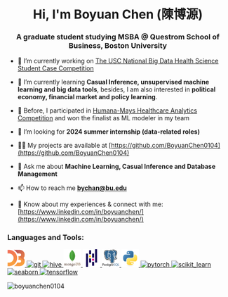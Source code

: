 <h1 align="center">Hi, I'm Boyuan Chen (陳博源)</h1>
<h3 align="center">A graduate student studying MSBA @ Questrom School of Business, Boston University</h3>

- 🔭 I’m currently working on [The USC National Big Data Health Science Student Case Competition](https://bigdata.sc.edu/events/student-case-competition/)

- 🌱 I’m currently learning **Casual Inference, unsupervised machine learning and big data tools**, besides, I am also interested in **political economy, financial market and policy learning**.

- 🏅️ Before, I participated in [Humana-Mays Healthcare Analytics Competition](https://www.linkedin.com/feed/update/urn:li:activity:7123843068855775232/) and won the finalist as ML modeler in my team

- 🤝 I’m looking for **2024 summer internship (data-related roles)**

- 👨‍💻 My projects are available at [https://github.com/BoyuanChen0104](https://github.com/BoyuanChen0104)

- 💬 Ask me about **Machine Learning, Casual Inference and Database Management**

- 📫 How to reach me **bychan@bu.edu**

- 📄 Know about my experiences & connect with me: [https://www.linkedin.com/in/boyuanchen/](https://www.linkedin.com/in/boyuanchen/)


<p align="left">
</p>

<h3 align="left">Languages and Tools:</h3>
<p align="left"> <a href="https://d3js.org/" target="_blank" rel="noreferrer"> <img src="https://raw.githubusercontent.com/devicons/devicon/master/icons/d3js/d3js-original.svg" alt="d3js" width="40" height="40"/> </a> <a href="https://git-scm.com/" target="_blank" rel="noreferrer"> <img src="https://www.vectorlogo.zone/logos/git-scm/git-scm-icon.svg" alt="git" width="40" height="40"/> </a> <a href="https://hive.apache.org/" target="_blank" rel="noreferrer"> <img src="https://www.vectorlogo.zone/logos/apache_hive/apache_hive-icon.svg" alt="hive" width="40" height="40"/> </a> <a href="https://www.mongodb.com/" target="_blank" rel="noreferrer"> <img src="https://raw.githubusercontent.com/devicons/devicon/master/icons/mongodb/mongodb-original-wordmark.svg" alt="mongodb" width="40" height="40"/> </a> <a href="https://pandas.pydata.org/" target="_blank" rel="noreferrer"> <img src="https://raw.githubusercontent.com/devicons/devicon/2ae2a900d2f041da66e950e4d48052658d850630/icons/pandas/pandas-original.svg" alt="pandas" width="40" height="40"/> </a> <a href="https://www.postgresql.org" target="_blank" rel="noreferrer"> <img src="https://raw.githubusercontent.com/devicons/devicon/master/icons/postgresql/postgresql-original-wordmark.svg" alt="postgresql" width="40" height="40"/> </a> <a href="https://www.python.org" target="_blank" rel="noreferrer"> <img src="https://raw.githubusercontent.com/devicons/devicon/master/icons/python/python-original.svg" alt="python" width="40" height="40"/> </a> <a href="https://pytorch.org/" target="_blank" rel="noreferrer"> <img src="https://www.vectorlogo.zone/logos/pytorch/pytorch-icon.svg" alt="pytorch" width="40" height="40"/> </a> <a href="https://scikit-learn.org/" target="_blank" rel="noreferrer"> <img src="https://upload.wikimedia.org/wikipedia/commons/0/05/Scikit_learn_logo_small.svg" alt="scikit_learn" width="40" height="40"/> </a> <a href="https://seaborn.pydata.org/" target="_blank" rel="noreferrer"> <img src="https://seaborn.pydata.org/_images/logo-mark-lightbg.svg" alt="seaborn" width="40" height="40"/> </a> <a href="https://www.tensorflow.org" target="_blank" rel="noreferrer"> <img src="https://www.vectorlogo.zone/logos/tensorflow/tensorflow-icon.svg" alt="tensorflow" width="40" height="40"/> </a> </p>

<p><img align="center" src="https://github-readme-stats.vercel.app/api/top-langs?username=boyuanchen0104&show_icons=true&locale=en&layout=compact" alt="boyuanchen0104" /></p>
